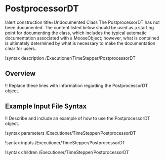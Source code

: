 # PostprocessorDT

!alert construction title=Undocumented Class
The PostprocessorDT has not been documented. The content listed below should be used as a starting point for
documenting the class, which includes the typical automatic documentation associated with a
MooseObject; however, what is contained is ultimately determined by what is necessary to make the
documentation clear for users.

!syntax description /Executioner/TimeStepper/PostprocessorDT

## Overview

!! Replace these lines with information regarding the PostprocessorDT object.

## Example Input File Syntax

!! Describe and include an example of how to use the PostprocessorDT object.

!syntax parameters /Executioner/TimeStepper/PostprocessorDT

!syntax inputs /Executioner/TimeStepper/PostprocessorDT

!syntax children /Executioner/TimeStepper/PostprocessorDT
